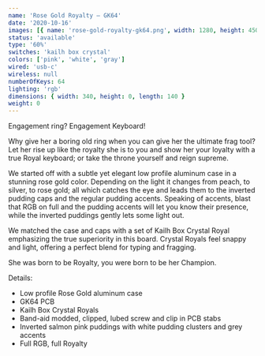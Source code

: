 ```yaml
---
name: 'Rose Gold Royalty — GK64'
date: '2020-10-16'
images: [{ name: 'rose-gold-royalty-gk64.png', width: 1280, height: 450 }]
status: 'available'
type: '60%'
switches: 'kailh box crystal'
colors: ['pink', 'white', 'gray']
wired: 'usb-c'
wireless: null
numberOfKeys: 64
lighting: 'rgb'
dimensions: { width: 340, height: 0, length: 140 }
weight: 0
---
```


Engagement ring? Engagement Keyboard!

Why give her a boring old ring when you can give her the ultimate frag tool? Let her rise up like the royalty she is to you and show her your loyalty with a true Royal keyboard; or take the throne yourself and reign supreme.

We started off with a subtle yet elegant low profile aluminum case in a stunning rose gold color. Depending on the light it changes from peach, to silver, to rose gold; all which catches the eye and leads them to the inverted pudding caps and the regular pudding accents. Speaking of accents, blast that RGB on full and the pudding accents will let you know their presence, while the inverted puddings gently lets some light out.

We matched the case and caps with a set of Kailh Box Crystal Royal emphasizing the true superiority in this board. Crystal Royals feel snappy and light, offering a perfect blend for typing and fragging.

She was born to be Royalty, you were born to be her Champion.

Details:

- Low profile Rose Gold aluminum case
- GK64 PCB
- Kailh Box Crystal Royals
- Band-aid modded, clipped, lubed screw and clip in PCB stabs
- Inverted salmon pink puddings with white pudding clusters and grey accents
- Full RGB, full Royalty
